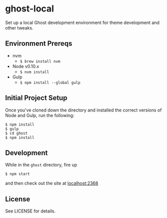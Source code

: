 # ghost-local
Set up a local Ghost development environment for theme development and other tweaks.

## Environment Prereqs

- nvm
  - `$ brew install nvm`
- Node v0.10.x
  - `$ nvm install`
- Gulp
  - `$ npm install --global gulp`

## Initial Project Setup

Once you've cloned down the directory and installed the correct versions of
Node and Gulp, run the following:

    $ npm install
    $ gulp
    $ cd ghost
    $ npm install

## Development

While in the `ghost` directory, fire up

    $ npm start

and then check out the site at [localhost:2368](http://localhost:2368)

## License

See LICENSE for details.
